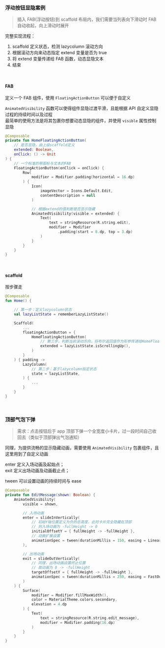 ### 浮动按钮显隐案例

> 插入 FAB(浮动按钮)到 scaffold 布局内，我们需要当列表向下滑动时 FAB 自动收起，向上滑动时展开

完整实现流程：

1. scaffold 定义状态，检测 lazycolumn 滚动方向
2. 根据滚动方向来动态指定 extend 变量是否为 true
3. 将 extend 变量传递给 FAB 函数，动态显隐文本
4. 结束

<br>

#### FAB

定义一个 FAB 组件，使用 `FloatingActionButton` 可以便于自定义

`AnimatedVisibility` 函数可以使得组件显隐过渡平滑，且能根据 API 自定义显隐过程的持续时间以及过程  
最简单的使用方法是将其包裹你想要动态显隐的组件，并使用 `visible` 属性控制显隐

```kotlin
@Composable
private fun HomeFloatingActionButton(
    // 是否显隐，由上级scaffold定义
    extended: Boolean,
    onClick: () -> Unit
) {
    // 一个标准的带图标与文本的FAB
    FloatingActionButton(onClick = onClick) {
        Row(
            modifier = Modifier.padding(horizontal = 16.dp)
        ) {
            Icon(
                imageVector = Icons.Default.Edit,
                contentDescription = null
            )

            // 根据extend的值判断是否显示隐藏
            AnimatedVisibility(visible = extended) {
                Text(
                    text = stringResource(R.string.edit),
                    modifier = Modifier
                        .padding(start = 8.dp, top = 3.dp)
                )
            }
        }
    }
}
```

<br>

#### scaffold

按步骤走

```kotlin
@Composable
fun Home() {

    // 第一步：定义lazycolumn状态
    val lazyListState = rememberLazyListState()

    Scaffold(
        ...
        floatingActionButton = {
            HomeFloatingActionButton(
                // 第三步，判断当前滚动方向，将布尔返回值作为形参传递给HomeFloatingActionButton
                extended = lazyListState.isScrollingUp(),
            )
        }
    ) { padding ->
        LazyColumn(
            // 第二步：基于lazycolumn指定状态
            state = lazyListState,
        ) {
            ...
        }
    }
}
```

<br>

### 顶部气泡下弹

> 需求：点击按钮后于 app 顶部下弹一个全宽度小卡片，过一段时间自己收回去（类似于顶部弹出气泡通知）

同理，为提供流畅的显示隐藏动画，需要使用 `AnimatedVisibility` 包裹组件，且这里用到了自定义动画

enter 定义入场动画及起始点；  
exit 定义出场动画及动画截止点；

tween 可以设置动画的持续时间与 ease

```kotlin
@Composable
private fun EditMessage(shown: Boolean) {
    AnimatedVisibility(
        visible = shown,

        // 入场动画
        enter = slideInVertically(
            // 初始Y轴位置定义为负的总高度，此时卡片完全隐藏在顶部
            // 则入场动画为 -fullHeight -> 0
            initialOffsetY = { fullHeight -> -fullHeight },
            // 动画扩展设置
            animationSpec = tween(durationMillis = 150, easing = LinearOutSlowInEasing)
        ),

        // 出场动画
        exit = slideOutVertically(
            // 同理，出场动画设置终止位置
            // 故动画为 0 -> -fullHeight
            targetOffsetY = { fullHeight -> -fullHeight },
            animationSpec = tween(durationMillis = 250, easing = FastOutLinearInEasing)
        )
    ) {
        Surface(
            modifier = Modifier.fillMaxWidth(),
            color = MaterialTheme.colors.secondary,
            elevation = 4.dp
        ) {
            Text(
                text = stringResource(R.string.edit_message),
                modifier = Modifier.padding(16.dp)
            )
        }
    }
}
```

<br>
